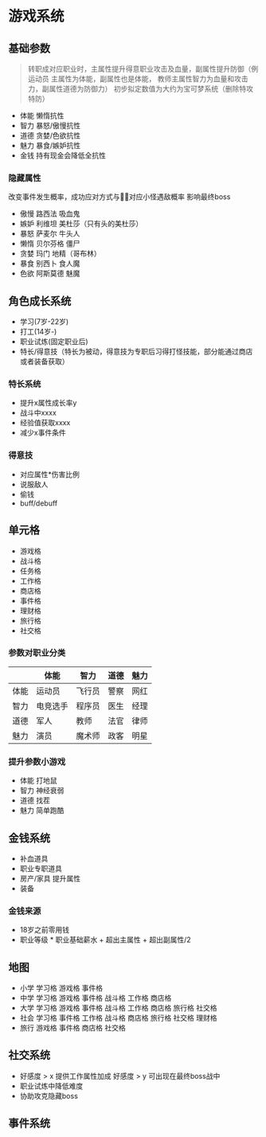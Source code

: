 # 游戏系统

## 基础参数

> 转职成对应职业时，主属性提升得意职业攻击及血量，副属性提升防御（例运动员 主属性为体能，副属性也是体能， 教师主属性智力为血量和攻击力，副属性道德为防御力）
  初步拟定数值为大约为宝可梦系统（删除特攻特防）

* 体能 懒惰抗性
* 智力 暴怒/傲慢抗性
* 道德 贪婪/色欲抗性
* 魅力 暴食/嫉妒抗性
* 金钱 持有现金会降低全抗性

### 隐藏属性

改变事件发生概率，成功应对方式与对应小怪遇敌概率
影响最终boss

* 傲慢 路西法    吸血鬼
* 嫉妒 利维坦    美杜莎（只有头的美杜莎）
* 暴怒 萨麦尔    牛头人
* 懒惰 贝尔芬格  僵尸
* 贪婪 玛门      地精（哥布林）
* 暴食 别西卜    食人魔
* 色欲 阿斯莫德  魅魔

## 角色成长系统

* 学习(7岁-22岁)
* 打工(14岁-)
* 职业试炼(固定职业后)
* 特长/得意技（特长为被动，得意技为专职后习得打怪技能，部分能通过商店或者装备获取）

### 特长系统

* 提升x属性成长率y
* 战斗中xxxx
* 经验值获取xxxx
* 减少x事件条件

### 得意技

* 对应属性*伤害比例
* 说服敌人
* 偷钱
* buff/debuff

## 单元格

* 游戏格
* 战斗格
* 任务格
* 工作格
* 商店格
* 事件格
* 理财格
* 旅行格
* 社交格

### 参数对职业分类

|      | 体能   | 智力   | 道德 | 魅力 |
| ---- | ------ | ------ | ---- | ---- |
| 体能 | 运动员 | 飞行员 | 警察 | 网红 |
| 智力 | 电竞选手 | 程序员 | 医生 | 经理 |
| 道德 | 军人   | 教师   | 法官 | 律师 |
| 魅力 | 演员   | 魔术师 | 政客 | 明星 |

### 提升参数小游戏

* 体能 打地鼠
* 智力 神经衰弱
* 道德 找茬
* 魅力 简单跑酷

## 金钱系统

* 补血道具
* 职业专职道具
* 房产/家具 提升属性
* 装备

### 金钱来源

* 18岁之前零用钱
* 职业等级 * 职业基础薪水 + 超出主属性 + 超出副属性/2

## 地图

* 小学 学习格 游戏格 事件格
* 中学 学习格 游戏格 事件格 战斗格 工作格 商店格
* 大学 学习格 游戏格 事件格 战斗格 工作格 商店格 旅行格 社交格
* 社会 学习格 事件格 工作格 战斗格 商店格 旅行格 社交格 理财格
* 旅行 游戏格 事件格 商店格 社交格

## 社交系统

* 好感度 > x 提供工作属性加成 好感度 > y 可出现在最终boss战中
* 职业试炼中降低难度
* 协助攻克隐藏boss


## 事件系统
